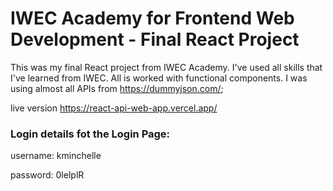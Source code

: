 # IWEC Academy for Frontend Web Development - Final React Project

This was my final React project from IWEC Academy. I've used all skills that I've learned from IWEC. All is worked with functional components. I was using almost all APIs from https://dummyjson.com/;

live version https://react-api-web-app.vercel.app/

### Login details fot the Login Page:

username: kminchelle

password: 0lelplR
      

